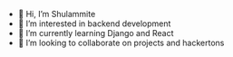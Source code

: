 - 👋 Hi, I’m Shulammite
- 👀 I’m interested in backend development
- 🌱 I’m currently learning Django and React
- 💞️ I’m looking to collaborate on projects and hackertons

<!---
Shullyd7/Shullyd7 is a ✨ special ✨ repository because its `README.md` (this file) appears on your GitHub profile.
You can click the Preview link to take a look at your changes.
--->
